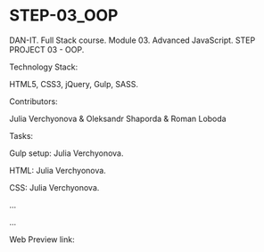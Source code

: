 # STEP-03_OOP
DAN-IT. Full Stack course. Module 03. Advanced JavaScript. 
STEP PROJECT 03 - OOP. 


Technology Stack: 


HTML5, CSS3, jQuery, Gulp, SASS. 



Contributors: 

Julia Verchyonova & Oleksandr Shaporda & Roman Loboda



Tasks: 

Gulp setup: Julia Verchyonova.

HTML: Julia Verchyonova.

CSS: Julia Verchyonova.

...

...


Web Preview link: 
